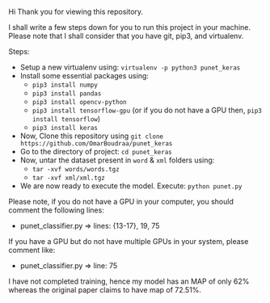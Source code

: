 Hi Thank you for viewing this repository.

I shall write a few steps down for you to run this project in your machine.
Please note that I shall consider that you have git, pip3, and virtualenv.

Steps:
* Setup a new virtualenv using: `virtualenv -p python3 punet_keras`
* Install some essential packages using:
	- `pip3 install numpy`
	- `pip3 install pandas`
	- `pip3 install opencv-python`
	- `pip3 install tensorflow-gpu` (or if you do not have a GPU then, `pip3 install tensorflow`)
	- `pip3 install keras`
* Now, Clone this repository using `git clone https://github.com/OmarBoudraa/punet_keras`
* Go to the directory of project: `cd punet_keras`
* Now, untar the dataset present in `word` & `xml` folders using:
	- `tar -xvf words/words.tgz`
	- `tar -xvf xml/xml.tgz`
* We are now ready to execute the model. Execute: `python punet.py`

Please note, if you do not have a GPU in your computer, you should comment the following lines:
- punet_classifier.py => lines: {13-17}, 19, 75

If you have a GPU but do not have multiple GPUs in your system, please comment like:
- punet_classifier.py => line: 75

I have not completed training, hence my model has an MAP of only 62% whereas the original paper claims to have map of 72.51%.
